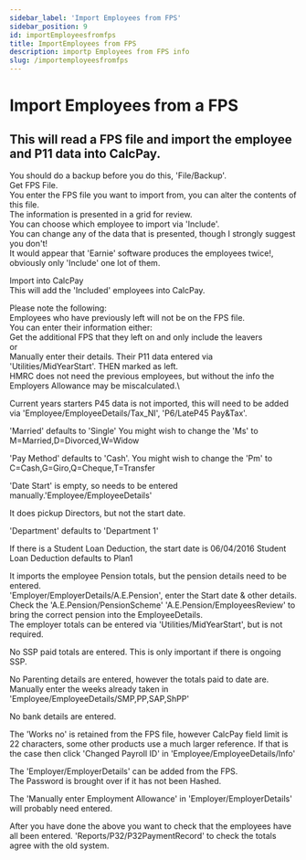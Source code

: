 ```yaml
---
sidebar_label: 'Import Employees from FPS'
sidebar_position: 9
id: importEmployeesfromfps
title: ImportEmployees from FPS
description: importp Employees from FPS info
slug: /importemployeesfromfps
---
```


# Import Employees from a FPS

## This will read a FPS file and import the employee and P11 data into CalcPay.
You should do a backup before you do this, 'File/Backup'.\
Get FPS File.\
You enter the FPS file you want to import from, you can alter the contents of this file.\
The information is presented in a grid for review.\
You can choose which employee to import via 'Include'.\
You can change any of the data that is presented, though I strongly suggest you don't!\
It would appear that 'Earnie' software produces the employees twice!, obviously only 'Include' one lot of them.

Import into CalcPay\
This will add the 'Included' employees into CalcPay.



Please note the following:\
Employees who have previously left will not be on the FPS file.\
       You can enter their information either:\
       Get the additional FPS that they left on and only include the leavers\
       or\
       Manually enter their details. Their P11 data entered via 'Utilities/MidYearStart'. THEN marked as left.\
       HMRC does not need the previous employees, but without the info the Employers Allowance may be miscalculated.\

Current years starters P45 data is not imported, this will need to be added via 'Employee/EmployeeDetails/Tax_NI', 'P6/LateP45 Pay&Tax'.

'Married' defaults to 'Single' You might wish to change the 'Ms' to M=Married,D=Divorced,W=Widow

'Pay Method' defaults to 'Cash'. You might wish to change the 'Pm' to C=Cash,G=Giro,Q=Cheque,T=Transfer

'Date Start' is empty, so needs to be entered manually.\'Employee/EmployeeDetails'

It does pickup Directors, but not the start date.

'Department' defaults to 'Department 1'

If there is a Student Loan Deduction, the start date is 06/04/2016
       Student Loan Deduction defaults to Plan1

It imports the employee Pension totals, but the pension details need to be entered.\
       'Employer/EmployerDetails/A.E.Pension', enter the Start date & other details.\
       Check the 'A.E.Pension/PensionScheme'
       'A.E.Pension/EmployeesReview' to bring the correct pension into the EmployeeDetails.\
       The employer totals can be entered via 'Utilities/MidYearStart', but is not required.

No SSP paid totals are entered. This is only important if there is ongoing SSP.

No Parenting details are entered, however the totals paid to date are.
       Manually enter the weeks already taken in 'Employee/EmployeeDetails/SMP,PP,SAP,ShPP'

No bank details are entered.

The 'Works no' is retained from the FPS file, however CalcPay field limit is 22 characters, some other products use a much larger reference. If that is the case then click 'Changed Payroll ID' in 'Employee/EmployeeDetails/Info'



The 'Employer/EmployerDetails' can be added from the FPS.\
       The Password is brought over if it has not been Hashed.

The 'Manually enter Employment Allowance' in 'Employer/EmployerDetails' will probably need entered.




After you have done the above you want to check that the employees have all been entered.
'Reports/P32/P32PaymentRecord' to check the totals agree with the old system.